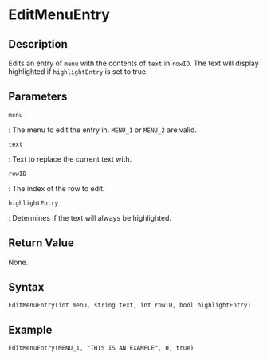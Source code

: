 # EditMenuEntry

## Description
Edits an entry of `menu` with the contents of `text` in `rowID`. The text will display highlighted if `highlightEntry` is set to true.

## Parameters
`menu`

:   The menu to edit the entry in. `MENU_1` or `MENU_2` are valid.

`text`

:   Text to replace the current text with.

`rowID`

:   The index of the row to edit.

`highlightEntry`

:   Determines if the text will always be highlighted.

## Return Value
None.

## Syntax
```
EditMenuEntry(int menu, string text, int rowID, bool highlightEntry)
```

## Example
```
EditMenuEntry(MENU_1, "THIS IS AN EXAMPLE", 0, true)
```

